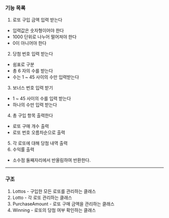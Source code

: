 ### 기능 목록
1. 로또 구입 금액 입력 받는다
- 입력값은 숫자형이어야 한다
- 1000 단위로 나누어 떨어져야 한다
- 0이 아니어야 한다
2. 당첨 번호 입력 받는다
- 쉼표로 구분
- 총 6 자의 수를 받는다
- 수는 1 ~ 45 사이의 수만 입력받는다
3. 보너스 번호 입력 받기
- 1 ~ 45 사이의 수를 입력 받는다
- 하나의 수만 입력 받는다
4. 총 구입 항목 출력한다
- 로또 구매 개수 출력
- 로또 번호 오름차순으로 출력
5. 각 로또에 대해 당첨 내역 출력
6. 수익률 출력
- 소수점 둘째자리에서 반올림하여 반환한다.

---

### 구조
1. Lottos - 구입한 모든 로또를 관리하는 클래스
2. Lotto - 각 로또 관리하는 클래스
3. PurchaseAmount - 로또 구매 금액을 관리하는 클래스
5. Winning - 로또의 당첨 여부 확인하는 클래스

